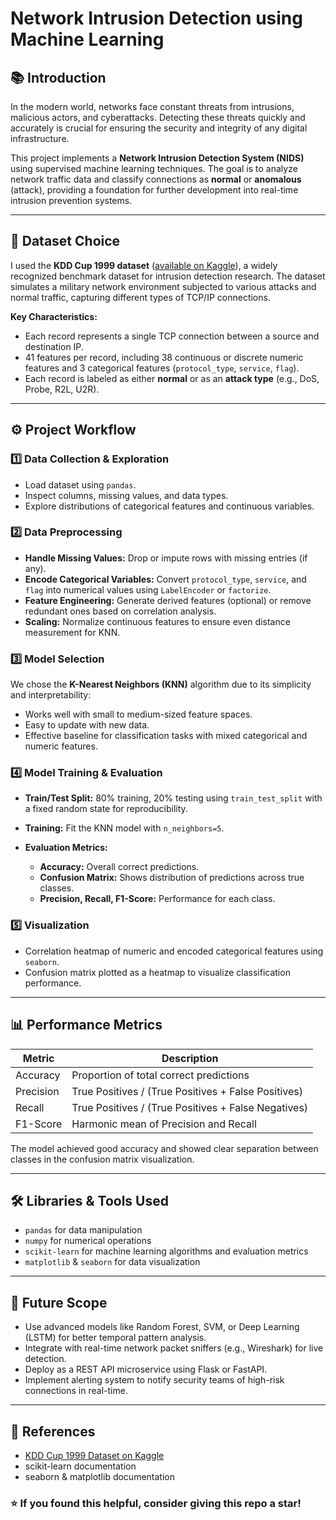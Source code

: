 # Network Intrusion Detection using Machine Learning

## 📚 Introduction

In the modern world, networks face constant threats from intrusions, malicious actors, and cyberattacks. Detecting these threats quickly and accurately is crucial for ensuring the security and integrity of any digital infrastructure.

This project implements a **Network Intrusion Detection System (NIDS)** using supervised machine learning techniques. The goal is to analyze network traffic data and classify connections as **normal** or **anomalous** (attack), providing a foundation for further development into real-time intrusion prevention systems.

---

## 📂 Dataset Choice

I used the **KDD Cup 1999 dataset** ([available on Kaggle](https://www.kaggle.com/datasets/sampadab17/network-intrusion-detection)), a widely recognized benchmark dataset for intrusion detection research. The dataset simulates a military network environment subjected to various attacks and normal traffic, capturing different types of TCP/IP connections.

**Key Characteristics:**

* Each record represents a single TCP connection between a source and destination IP.
* 41 features per record, including 38 continuous or discrete numeric features and 3 categorical features (`protocol_type`, `service`, `flag`).
* Each record is labeled as either **normal** or as an **attack type** (e.g., DoS, Probe, R2L, U2R).

---

## ⚙️ Project Workflow

### 1️⃣ Data Collection & Exploration

* Load dataset using `pandas`.
* Inspect columns, missing values, and data types.
* Explore distributions of categorical features and continuous variables.

### 2️⃣ Data Preprocessing

* **Handle Missing Values:** Drop or impute rows with missing entries (if any).
* **Encode Categorical Variables:** Convert `protocol_type`, `service`, and `flag` into numerical values using `LabelEncoder` or `factorize`.
* **Feature Engineering:** Generate derived features (optional) or remove redundant ones based on correlation analysis.
* **Scaling:** Normalize continuous features to ensure even distance measurement for KNN.

### 3️⃣ Model Selection

We chose the **K-Nearest Neighbors (KNN)** algorithm due to its simplicity and interpretability:

* Works well with small to medium-sized feature spaces.
* Easy to update with new data.
* Effective baseline for classification tasks with mixed categorical and numeric features.

### 4️⃣ Model Training & Evaluation

* **Train/Test Split:** 80% training, 20% testing using `train_test_split` with a fixed random state for reproducibility.
* **Training:** Fit the KNN model with `n_neighbors=5`.
* **Evaluation Metrics:**

  * **Accuracy:** Overall correct predictions.
  * **Confusion Matrix:** Shows distribution of predictions across true classes.
  * **Precision, Recall, F1-Score:** Performance for each class.

### 5️⃣ Visualization

* Correlation heatmap of numeric and encoded categorical features using `seaborn`.
* Confusion matrix plotted as a heatmap to visualize classification performance.

---

## 📊 Performance Metrics

| Metric    | Description                                         |
| --------- | --------------------------------------------------- |
| Accuracy  | Proportion of total correct predictions             |
| Precision | True Positives / (True Positives + False Positives) |
| Recall    | True Positives / (True Positives + False Negatives) |
| F1-Score  | Harmonic mean of Precision and Recall               |

The model achieved good accuracy and showed clear separation between classes in the confusion matrix visualization.

---

## 🛠️ Libraries & Tools Used

* `pandas` for data manipulation
* `numpy` for numerical operations
* `scikit-learn` for machine learning algorithms and evaluation metrics
* `matplotlib` & `seaborn` for data visualization

---

## 🚀 Future Scope

* Use advanced models like Random Forest, SVM, or Deep Learning (LSTM) for better temporal pattern analysis.
* Integrate with real-time network packet sniffers (e.g., Wireshark) for live detection.
* Deploy as a REST API microservice using Flask or FastAPI.
* Implement alerting system to notify security teams of high-risk connections in real-time.

---

## 📜 References

* [KDD Cup 1999 Dataset on Kaggle](https://www.kaggle.com/datasets/benjaminvalentine/kddcup99)
* scikit-learn documentation
* seaborn & matplotlib documentation

### ⭐ **If you found this helpful, consider giving this repo a star!**
